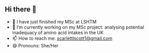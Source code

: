 ## Hi there 👋

- 🔭 I have just finished my MSc at LSHTM
- 🌱 I’m currently working on my MSc project: analysing potential inadequacy of amino acid intakes in the UK
- 📫 How to reach me: scarlettlscott1@gmail.com
- 😄 Pronouns: She/Her
